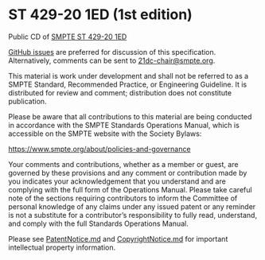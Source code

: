 # ST 429-20 1ED (1st edition)
Public CD of [SMPTE ST 429-20 1ED](21DC-CD-ST-429-20-202X-1ED.pdf)

[GitHub issues](https://github.com/SMPTE/st429-20/issues) are preferred for discussion of this specification. Alternatively, comments can be sent to [21dc-chair@smpte.org](mailto:21dc-chair@smpte.org).

This material is work under development and shall not be referred to as a SMPTE Standard, Recommended Practice, or Engineering Guideline. It is distributed for review and comment; distribution does not constitute publication.

Please be aware that all contributions to this material are being conducted in accordance with the SMPTE Standards Operations Manual, which is accessible on the SMPTE website with the Society Bylaws:

https://www.smpte.org/about/policies-and-governance

Your comments and contributions, whether as a member or guest, are governed by these provisions and any comment or contribution made by you indicates your acknowledgement that you understand and are complying with the full form of the Operations Manual. Please take careful note of the sections requiring contributors to inform the Committee of personal knowledge of any claims under any issued patent or any reminder is not a substitute for a contributor’s responsibility to fully read, understand, and comply with the full Standards Operations Manual.

Please see [PatentNotice.md](PatentNotice.md) and [CopyrightNotice.md](CopyrightNotice.md) for important intellectual property information.